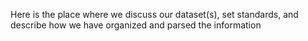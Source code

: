 Here is the place where we discuss our dataset(s), set standards, and describe how we have organized and parsed the information 
